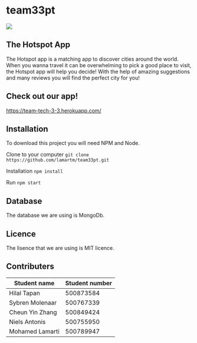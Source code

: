 # team33pt
![](https://user-images.githubusercontent.com/94321859/161402132-7b1a89c3-a174-406b-ae97-0991a6536fb8.png)

## The Hotspot App
The Hotspot app is a matching app to discover cities around the world. When you wanna travel it can be overwhelming to pick a good place to visit, the Hotspot app will help you decide! With the help of amazing suggestions and many reviews you will find the perfect city for you!

## Check out our app!
https://team-tech-3-3.herokuapp.com/ 

## Installation
To download this project you will need NPM and Node.

Clone to your computer
```git clone https://github.com/lamartm/team33pt.git```

Installation
```npm install```

Run
```npm start```

## Database
The database we are using is MongoDb.

## Licence
The lisence that we are using is MIT licence.

## Contributers
| Student name | Student number | 
| -------------| -------------- | 
| Hilal Tapan |  500873584 |
| Sybren Molenaar| 500767339 |
| Cheun Yin Zhang | 500849424 |
| Niels Antonis | 500755950 |
| Mohamed Lamarti | 500789947 |

